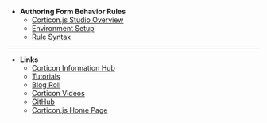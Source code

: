 
- **Authoring Form Behavior Rules**
  - [Corticon.js Studio Overview](README.md)
  - [Environment Setup](corticon-studio-overview/get-set-up.md)
  - [Rule Syntax](corticon-studio-overview/syntax.md)
  
---

- **Links**
  - [Corticon Information Hub](https://docs.progress.com/category/corticon-information-hub)
  - [Tutorials](https://www.progress.com/corticon/corticon-learning-center)
  - [Blog Roll](https://www.progress.com/blogs/cognitive-services)
  - [Corticon Videos](https://docs.progress.com/category/corticon-videos)
  - [GitHub](https://github.com/corticon/)
  - [Corticon.js Home Page](https://www.progress.com/corticon-js)
